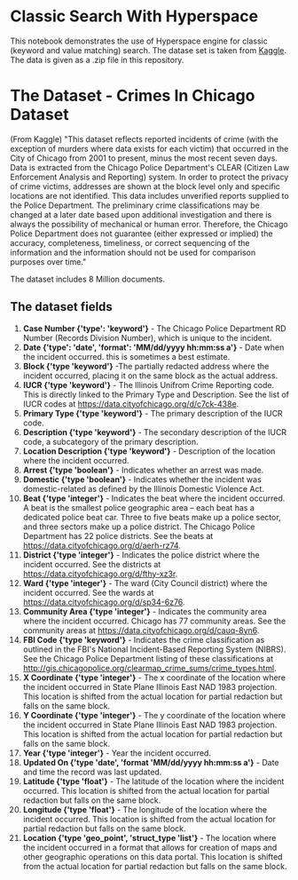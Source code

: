 # Classic Search With Hyperspace
This notebook demonstrates the use of Hyperspace engine for classic (keyword and value matching) search. The datase set is taken from [Kaggle](https://www.kaggle.com/datasets/chicago/chicago-crime). The data is given as a .zip file in this repository.

# The Dataset - Crimes In Chicago Dataset
(From Kaggle)
"This dataset reflects reported incidents of crime (with the exception of murders where data exists for each victim) that occurred in the City of Chicago from 2001 to present, minus the most recent seven days. Data is extracted from the Chicago Police Department's CLEAR (Citizen Law Enforcement Analysis and Reporting) system. In order to protect the privacy of crime victims, addresses are shown at the block level only and specific locations are not identified. This data includes unverified reports supplied to the Police Department. The preliminary crime classifications may be changed at a later date based upon additional investigation and there is always the possibility of mechanical or human error. Therefore, the Chicago Police Department does not guarantee (either expressed or implied) the accuracy, completeness, timeliness, or correct sequencing of the information and the information should not be used for comparison purposes over time."

The dataset includes 8 Million documents.

## The dataset fields
1. **Case Number {'type': 'keyword'}** -
The Chicago Police Department RD Number (Records Division Number), which is unique to the incident.
2. **Date {'type': 'date', 'format': 'MM/dd/yyyy hh:mm:ss a'}** - Date when the incident occurred. this is sometimes a best estimate.
3. **Block {'type 'keyword'}** -The partially redacted address where the incident occurred, placing it on the same block as the actual address.
4. **IUCR {'type 'keyword'}** - The Illinois Unifrom Crime Reporting code. This is directly linked to the Primary Type and Description. See the list of IUCR codes at https://data.cityofchicago.org/d/c7ck-438e.
5. **Primary Type {'type 'keyword'}** - The primary description of the IUCR code.
6. **Description {'type 'keyword'}** - The secondary description of the IUCR code, a subcategory of the primary description.
7. **Location Description {'type 'keyword'}** - Description of the location where the incident occurred.
8. **Arrest {'type 'boolean'}** - Indicates whether an arrest was made.
9. **Domestic {'type 'boolean'}** - Indicates whether the incident was domestic-related as defined by the Illinois Domestic Violence Act.
10. **Beat {'type 'integer'}** - Indicates the beat where the incident occurred. A beat is the smallest police geographic area – each beat has a dedicated police beat car. Three to five beats make up a police sector, and three sectors make up a police district. The Chicago Police Department has 22 police districts. See the beats at https://data.cityofchicago.org/d/aerh-rz74.
11. **District {'type 'integer'}** - Indicates the police district where the incident occurred. See the districts at https://data.cityofchicago.org/d/fthy-xz3r.
12. **Ward {'type 'integer'}** - The ward (City Council district) where the incident occurred. See the wards at https://data.cityofchicago.org/d/sp34-6z76.
13. **Community Area {'type 'integer'}** - Indicates the community area where the incident occurred. Chicago has 77 community areas. See the community areas at https://data.cityofchicago.org/d/cauq-8yn6.
14. **FBI Code {'type 'keyword'}** - Indicates the crime classification as outlined in the FBI's National Incident-Based Reporting System (NIBRS). See the Chicago Police Department listing of these classifications at http://gis.chicagopolice.org/clearmap_crime_sums/crime_types.html.
15. **X Coordinate {'type 'integer'}** - The x coordinate of the location where the incident occurred in State Plane Illinois East NAD 1983 projection. This location is shifted from the actual location for partial redaction but falls on the same block.
16. **Y Coordinate {'type 'integer'}** - The y coordinate of the location where the incident occurred in State Plane Illinois East NAD 1983 projection. This location is shifted from the actual location for partial redaction but falls on the same block.
17. **Year {'type 'integer'}** - Year the incident occurred.
18. **Updated On {'type 'date', 'format 'MM/dd/yyyy hh:mm:ss a'}** - Date and time the record was last updated.
19. **Latitude {'type 'float'}** - The latitude of the location where the incident occurred. This location is shifted from the actual location for partial redaction but falls on the same block.
20. **Longitude {'type 'float'}** - The longitude of the location where the incident occurred. This location is shifted from the actual location for partial redaction but falls on the same block.
21. **Location {'type 'geo_point', 'struct_type 'list'}** - The location where the incident occurred in a format that allows for creation of maps and other geographic operations on this data portal. This location is shifted from the actual location for partial redaction but falls on the same block.
